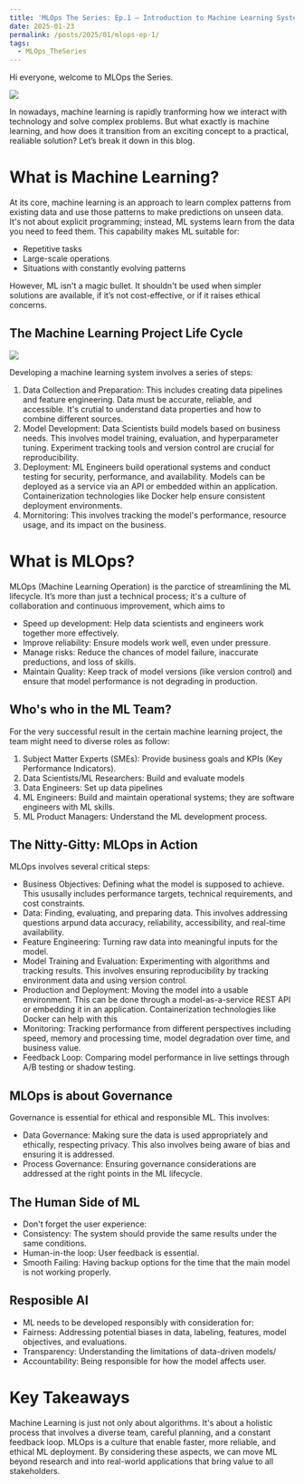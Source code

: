 ```yaml
---
title: 'MLOps The Series: Ep.1 — Introduction to Machine Learning System'
date: 2025-01-23
permalink: /posts/2025/01/mlops-ep-1/
tags:
  - MLOps_TheSeries
---
```


Hi everyone, welcome to MLOps the Series.

![](https://miro.medium.com/v2/resize:fit:4800/format:webp/1*6C7IuHtT-ZBUFU_OoL7DxQ.png)

In nowadays, machine learning is rapidly tranforming how we interact with technology and solve complex problems. But what exactly is machine learning, and how does it transition from an exciting concept to a practical, realiable solution? Let’s break it down in this blog.

What is Machine Learning?
======

At its core, machine learning is an approach to learn complex patterns from existing data and use those patterns to make predictions on unseen data. It's not about explicit programming; instead, ML systems learn from the data you need to feed them. This capability makes ML suitable for:
* Repetitive tasks
* Large-scale operations
* Situations with constantly evolving patterns

However, ML isn't a magic bullet. It shouldn't be used when simpler solutions are available, if it’s not cost-effective, or if it raises ethical concerns.

The Machine Learning Project Life Cycle
------
![](https://miro.medium.com/v2/resize:fit:4800/format:webp/1*MsRSfSiiJc4aQtkceOFkVQ.png)

Developing a machine learning system involves a series of steps:

1. Data Collection and Preparation: This includes creating data pipelines and feature engineering. Data must be accurate, reliable, and accessible. It's crutial to understand data properties and how to combine different sources.
2. Model Development: Data Scientists build models based on business needs. This involves model training, evaluation, and hyperparameter tuning. Experiment tracking tools and version control are crucial for reproducibility.
3. Deployment: ML Engineers build operational systems and conduct testing for security, performance, and availability. Models can be deployed as a service via an API or embedded within an application. Containerization technologies like Docker help ensure consistent deployment environments.
4. Mornitoring: This involves tracking the model's performance, resource usage, and its impact on the business.

What is MLOps?
======
MLOps (Machine Learning Operation) is the parctice of streamlining the ML lifecycle. It’s more than just a technical process; it's a culture of collaboration and continuous improvement, which aims to
* Speed up development: Help data scientists and engineers work together more effectively.
* Improve reliability: Ensure models work well, even under pressure.
* Manage risks: Reduce the chances of model failure, inaccurate preductions, and loss of skills.
* Maintain Quality: Keep track of model versions (like version control) and ensure that model performance is not degrading in production.

Who's who in the ML Team?
------
For the very successful result in the certain machine learning project, the team might need to diverse roles as follow:
1. Subject Matter Experts (SMEs): Provide business goals and KPIs (Key Performance Indicators).
2. Data Scientists/ML Researchers: Build and evaluate models
3. Data Engineers: Set up data pipelines
4. ML Engineers: Build and maintain operational systems; they are software engineers with ML skills.
5. ML Product Managers: Understand the ML development process.

The Nitty-Gitty: MLOps in Action
------
MLOps involves several critical steps:
* Business Objectives: Defining what the model is supposed to achieve. This ususally includes performance targets, technical requirements, and cost constraints.
* Data: Finding, evaluating, and preparing data. This involves addressing questions arpund data accuracy, reliability, accessibility, and real-time availability.
* Feature Engineering: Turning raw data into meaningful inputs for the model.
* Model Training and Evaluation: Experimenting with algorithms and tracking results. This involves ensuring reproducibility by tracking environment data and using version control.
* Production and Deployment: Moving the model into a usable environment. This can be done through a model-as-a-service REST API or embedding it in an application. Containerization technologies like Docker can help with this
* Monitoring: Tracking performance from different perspectives including speed, memory and processing time, model degradation over time, and business value.
* Feedback Loop: Comparing model performance in live settings through A/B testing or shadow testing.

MLOps is about Governance
------
Governance is essential for ethical and responsible ML. This involves:
* Data Governance: Making sure the data is used appropriately and ethically, respecting privacy. This also involves being aware of bias and ensuring it is addressed.
* Process Governance: Ensuring governance considerations are addressed at the right points in the ML lifecycle.

The Human Side of ML
------
* Don't forget the user experience:
* Consistency: The system should provide the same results under the same conditions.
* Human-in-the loop: User feedback is essential.
* Smooth Failing: Having backup options for the time that the main model is not working properly.

Resposible AI
------
* ML needs to be developed responsibly with consideration for:
* Fairness: Addressing potential biases in data, labeling, features, model objectives, and evaluations.
* Transparency: Understanding the limitations of data-driven models/
* Accountability: Being responsible for how the model affects user.

Key Takeaways
======
Machine Learning is just not only about algorithms. It's about a holistic process that involves a diverse team, careful planning, and a constant feedback loop. MLOps is a culture that enable faster, more reliable, and ethical ML deployment. By considering these aspects, we can move ML beyond research and into real-world applications that bring value to all stakeholders.